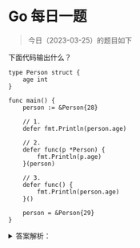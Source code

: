 # Go 每日一题

> 今日（2023-03-25）的题目如下

下面代码输出什么？

```golang
type Person struct {
	age int
}

func main() {
	person := &Person{28}

	// 1.
	defer fmt.Println(person.age)

	// 2.
	defer func(p *Person) {
		fmt.Println(p.age)
	}(person)

	// 3.
	defer func() {
		fmt.Println(person.age)
	}()

	person = &Person{29}
}
```

<details>
<summary>答案解析：</summary>
<div>

参考答案及解析：29 28 28。

这道题之前题目的基础上做了一点点小改动，前一题最后一行代码 person.age = 29 是修改引用对象的成员 age，这题最后一行代码 person = &Person{29} 是修改引用对象本身，来看看有什么区别。

1. person.age 这一行代码跟之前含义是一样的，此时是将 28 当做 defer 函数的参数，会把 28 缓存在栈中，等到最后执行该 defer 语句的时候取出，即输出 28；
2. defer 缓存的是结构体 Person{28} 的地址，这个地址指向的结构体没有被改变，最后 defer 语句后面的函数执行的时候取出仍是 28；
3. 闭包引用，person 的值已经被改变，指向结构体 Person{29}，所以输出 29.

由于 defer 的执行顺序为**先进后出**，即 3 2 1，所以输出 29 28 28。



</div>
</details>
